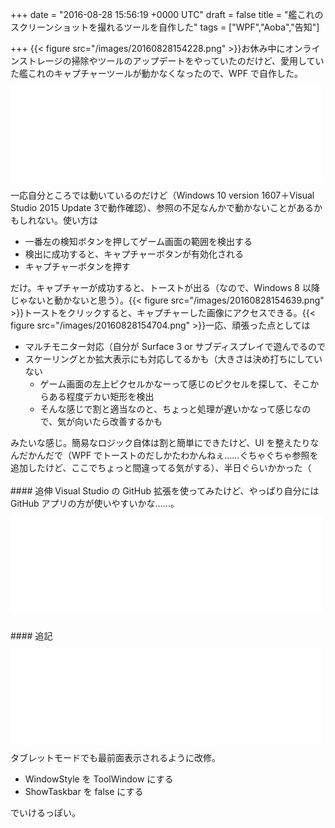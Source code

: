 
+++
date = "2016-08-28 15:56:19 +0000 UTC"
draft = false
title = "艦これのスクリーンショットを撮れるツールを自作した"
tags = ["WPF","Aoba","告知"]

+++
{{< figure src="/images/20160828154228.png"  >}}お休み中にオンラインストレージの掃除やツールのアップデートをやっていたのだけど、愛用していた艦これのキャプチャーツールが動かなくなったので、WPF で自作した。<iframe src="//hatenablog-parts.com/embed?url=https%3A%2F%2Fgithub.com%2Fdaruyanagi%2FAoba%2Freleases%2Ftag%2Fv1.0.0" title="daruyanagi/Aoba" class="embed-card embed-webcard" scrolling="no" frameborder="0" style="display: block; width: 100%; height: 155px; max-width: 500px; margin: 10px 0px;"></iframe>一応自分ところでは動いているのだけど（Windows 10 version 1607＋Visual Studio 2015 Update 3で動作確認）、参照の不足なんかで動かないことがあるかもしれない。使い方は

<ul>
<li>一番左の検知ボタンを押してゲーム画面の範囲を検出する</li>
<li>検出に成功すると、キャプチャーボタンが有効化される</li>
<li>キャプチャーボタンを押す</li>
</ul>だけ。キャプチャーが成功すると、トーストが出る（なので、Windows 8 以降じゃないと動かないと思う）。{{< figure src="/images/20160828154639.png"  >}}トーストをクリックすると、キャプチャーした画像にアクセスできる。{{< figure src="/images/20160828154704.png"  >}}一応、頑張った点としては

<ul>
<li>マルチモニター対応（自分が Surface 3 or サブディスプレイで遊んでるので</li>
<li>スケーリングとか拡大表示にも対応してるかも（大きさは決め打ちにしていない
<ul>
<li>ゲーム画面の左上ピクセルかなーって感じのピクセルを探して、そこからある程度デカい矩形を検出</li>
<li>そんな感じで割と適当なのと、ちょっと処理が遅いかなって感じなので、気が向いたら改善するかも</li>
</ul></li>
</ul>みたいな感じ。簡易なロジック自体は割と簡単にできたけど、UI を整えたりなんだかんだで（WPF でトーストのだしかたわかんねぇ……ぐちゃぐちゃ参照を追加したけど、ここでちょっと間違ってる気がする）、半日ぐらいかかった（<br/>
<br/>


<div class="section">
    #### 追伸
    Visual Studio の GitHub 拡張を使ってみたけど、やっぱり自分には GitHub アプリの方が使いやすいかな……。<iframe src="//hatenablog-parts.com/embed?url=http%3A%2F%2Fforest.watch.impress.co.jp%2Fdocs%2Fnews%2F1015913.html" title="GitHub、「GitHub Extension for Visual Studio 2.0」をリリース" class="embed-card embed-webcard" scrolling="no" frameborder="0" style="display: block; width: 100%; height: 155px; max-width: 500px; margin: 10px 0px;"></iframe><br/>


</div>
<div class="section">
    #### 追記
    <iframe src="//hatenablog-parts.com/embed?url=https%3A%2F%2Fgithub.com%2Fdaruyanagi%2FAoba%2Freleases%2Ftag%2Fv1.1.0" title="daruyanagi/Aoba" class="embed-card embed-webcard" scrolling="no" frameborder="0" style="display: block; width: 100%; height: 155px; max-width: 500px; margin: 10px 0px;"></iframe>タブレットモードでも最前面表示されるように改修。

<ul>
<li>WindowStyle を ToolWindow にする</li>
<li>ShowTaskbar を false にする</li>
</ul>でいけるっぽい。

</div>

